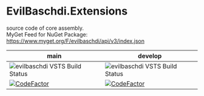 # EvilBaschdi.Extensions

source code of core assembly.\
MyGet Feed for NuGet Package: <https://www.myget.org/F/evilbaschdi/api/v3/index.json>

| main | develop |
| ------------- | ------------- |
| ![evilbaschdi VSTS Build Status](https://dev.azure.com/evilbaschdi/Main/_apis/build/status/Core/EvilBaschdi.Extensions?branchName=main) | ![evilbaschdi VSTS Build Status](https://dev.azure.com/evilbaschdi/Main/_apis/build/status/Core/EvilBaschdi.Extensions?branchName=develop) |
| [![CodeFactor](https://www.codefactor.io/repository/github/evilbaschdi/evilbaschdi.extensions/badge/main)](https://www.codefactor.io/repository/github/evilbaschdi/evilbaschdi.extensions/overview/main) | [![CodeFactor](https://www.codefactor.io/repository/github/evilbaschdi/evilbaschdi.extensions/badge/develop)](https://www.codefactor.io/repository/github/evilbaschdi/evilbaschdi.extensions/overview/develop) |
